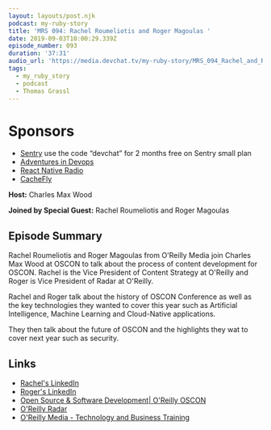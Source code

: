 ```yaml
---
layout: layouts/post.njk
podcast: my-ruby-story
title: 'MRS 094: Rachel Roumeliotis and Roger Magoulas '
date: 2019-09-03T10:00:29.339Z
episode_number: 093
duration: '37:31'
audio_url: 'https://media.devchat.tv/my-ruby-story/MRS_094_Rachel_and_Roger.mp3'
tags:
  - my_ruby_story
  - podcast
  - Thomas Grassl
---
```

# Sponsors

* [Sentry](https://sentry.io/) use the code “devchat” for 2 months free on Sentry small plan
* [Adventures in Devops](https://devchat.tv/adventures-in-devops/)
* [React Native Radio](https://devchat.tv/react-native-radio/)
* [CacheFly](https://www.cachefly.com/)

**Host:** Charles Max Wood

**Joined by Special Guest:** Rachel Roumeliotis and Roger Magoulas 

## Episode Summary

Rachel Roumeliotis and Roger Magoulas from O'Reilly Media join Charles Max Wood at OSCON to talk about the process of content development for OSCON. Rachel is the Vice President of  Content Strategy at O'Reilly and Roger is Vice President of Radar at O'Reilly.

Rachel and Roger talk about the history of OSCON Conference as well as the key technologies they wanted to cover this year such as Artificial Intelligence, Machine Learning and Cloud-Native applications.

They then talk about the future of OSCON and the highlights they wat to cover next year such as security.

## Links

* [Rachel's LinkedIn](https://www.linkedin.com/in/rachelroumeliotis/)
* [Roger's LinkedIn](https://www.linkedin.com/in/rmagoulas/)
* [Open Source & Software Development| O'Reilly OSCON](https://conferences.oreilly.com/oscon/oscon-or)
* [O'Reilly Radar](https://twitter.com/radar)
* [O'Reilly Media - Technology and Business Training](https://www.oreilly.com)
